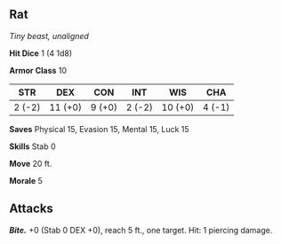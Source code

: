 ## Rat

*Tiny beast, unaligned*

**Hit Dice** 1 (4 1d8)

**Armor Class** 10

| STR     | DEX     | CON     | INT     | WIS     | CHA     |
|---------|---------|---------|---------|---------|---------|
|  2 (-2) | 11 (+0) |  9 (+0) |  2 (-2) | 10 (+0) |  4 (-1) |

**Saves** Physical 15, Evasion 15, Mental 15, Luck 15

**Skills** Stab 0

**Move** 20 ft.

**Morale** 5

## Attacks

***Bite.*** +0 (Stab 0 DEX +0), reach 5 ft., one target. Hit: 1 piercing damage.

